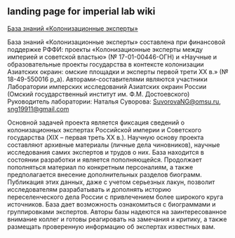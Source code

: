 ## landing page for imperial lab wiki

[База знаний «Колонизационные эксперты»](https://github.com/intmainreturn00/imperial_lab/wiki)


База знаний «Колонизационные эксперты» составлена при финансовой поддержке РФФИ: проекты «Колонизационные эксперты между империей и советской властью» (№ 17-01-00446-ОГН) и «Научные и образовательные проекты государства в контексте колонизации Азиатских окраин: омские площадки и эксперты первой трети XX в.» (№ 18-49-550016 р_а). Авторами-составителями являются участники Лаборатории имперских исследований Азиатских окраин России (Омский государственный институт им. Ф.М. Достоевского) Руководитель лаборатории: Наталья Суворова: SuvorovaNG@omsu.ru, sng19911@gmail.com

Основной задачей проекта является фиксация сведений о колонизационных экспертах Российской империи и Советского государства (XIX – первая треть XX в.). Научную основу проекта составляют архивные материалы (личные дела чиновников), научные исследования самих экспертов и трудов о них. База находится в состоянии разработки и является пополняющейся. Продолжает пополняться материал по конкретным персоналиям, а также предполагается внесение дополнительных разделов биограмм. Публикация этих данных, даже с учетом серьезных лакун, позволит исследователям разрабатывать и дополнять историю переселенческого дела России с привлечением более широкого круга источников. База дает возможность ознакомиться с биограммами и группировками экспертов. Авторы базы надеются на заинтересованное внимание коллег и готовы реагировать на замечания и критику, а также размещать проверенную информацию об экспертах известных вам.

